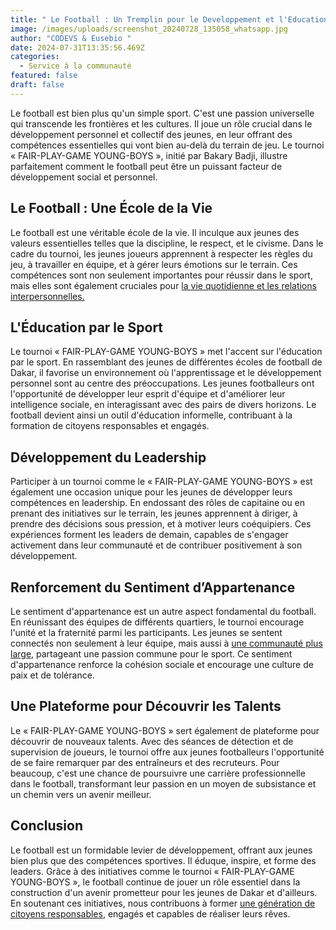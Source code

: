 ```yaml
---
title: " Le Football : Un Tremplin pour le Developpement et l'Education des Jeunes"
image: /images/uploads/screenshot_20240728_135058_whatsapp.jpg
author: "CODEVS & Eusebio "
date: 2024-07-31T13:35:56.469Z
categories:
  - Service à la communauté
featured: false
draft: false
---
```

Le football est bien plus qu'un simple sport. C'est une passion universelle qui transcende les frontières et les cultures. Il joue un rôle crucial dans le développement personnel et collectif des jeunes, en leur offrant des compétences essentielles qui vont bien au-delà du terrain de jeu. Le tournoi « FAIR-PLAY-GAME YOUNG-BOYS », initié par Bakary Badji, illustre parfaitement comment le football peut être un puissant facteur de développement social et personnel. 

## Le Football : Une École de la Vie

Le football est une véritable école de la vie. Il inculque aux jeunes des valeurs essentielles telles que la discipline, le respect, et le civisme. Dans le cadre du tournoi, les jeunes joueurs apprennent à respecter les règles du jeu, à travailler en équipe, et à gérer leurs émotions sur le terrain. Ces compétences sont non seulement importantes pour réussir dans le sport, mais elles sont également cruciales pour [la vie quotidienne et les relations interpersonnelles.](https://codevsn.org/actualites/mobilisation-et-engagement-communautaire-capacition-des-jeunes-apprenants-du-american-center-dakar/)

## L'Éducation par le Sport

Le tournoi « FAIR-PLAY-GAME YOUNG-BOYS » met l'accent sur l'éducation par le sport. En rassemblant des jeunes de différentes écoles de football de Dakar, il favorise un environnement où l'apprentissage et le développement personnel sont au centre des préoccupations. Les jeunes footballeurs ont l'opportunité de développer leur esprit d'équipe et d'améliorer leur intelligence sociale, en interagissant avec des pairs de divers horizons. Le football devient ainsi un outil d'éducation informelle, contribuant à la formation de citoyens responsables et engagés.

## Développement du Leadership

Participer à un tournoi comme le « FAIR-PLAY-GAME YOUNG-BOYS » est également une occasion unique pour les jeunes de développer leurs compétences en leadership. En endossant des rôles de capitaine ou en prenant des initiatives sur le terrain, les jeunes apprennent à diriger, à prendre des décisions sous pression, et à motiver leurs coéquipiers. Ces expériences forment les leaders de demain, capables de s'engager activement dans leur communauté et de contribuer positivement à son développement.

## Renforcement du Sentiment d’Appartenance

Le sentiment d'appartenance est un autre aspect fondamental du football. En réunissant des équipes de différents quartiers, le tournoi encourage l'unité et la fraternité parmi les participants. Les jeunes se sentent connectés non seulement à leur équipe, mais aussi à [une communauté plus large](https://codevsn.org/categories/service-%C3%A0-la-communaut%C3%A9/), partageant une passion commune pour le sport. Ce sentiment d'appartenance renforce la cohésion sociale et encourage une culture de paix et de tolérance.

## Une Plateforme pour Découvrir les Talents

Le « FAIR-PLAY-GAME YOUNG-BOYS » sert également de plateforme pour découvrir de nouveaux talents. Avec des séances de détection et de supervision de joueurs, le tournoi offre aux jeunes footballeurs l'opportunité de se faire remarquer par des entraîneurs et des recruteurs. Pour beaucoup, c'est une chance de poursuivre une carrière professionnelle dans le football, transformant leur passion en un moyen de subsistance et un chemin vers un avenir meilleur.

## Conclusion

Le football est un formidable levier de développement, offrant aux jeunes bien plus que des compétences sportives. Il éduque, inspire, et forme des leaders. Grâce à des initiatives comme le tournoi « FAIR-PLAY-GAME YOUNG-BOYS », le football continue de jouer un rôle essentiel dans la construction d'un avenir prometteur pour les jeunes de Dakar et d'ailleurs. En soutenant ces initiatives, nous contribuons à former [une génération de citoyens responsables](https://codevsn.org/actualites/operationnaliser-et-materialiser-lengagement-communautaire-entretien-avec-moustapha-amdi-gueye-sur-i-radio/), engagés et capables de réaliser leurs rêves.